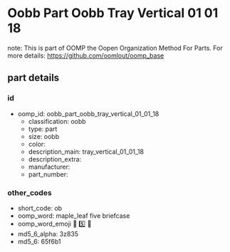 # Oobb Part Oobb Tray Vertical 01 01 18  

note: This is part of OOMP the Oopen Organization Method For Parts. For more details: https://github.com/oomlout/oomp_base

##  part details





### id
* oomp_id: oobb_part_oobb_tray_vertical_01_01_18
  * classification: oobb
  * type: part
  * size: oobb
  * color: 
  * description_main: tray_vertical_01_01_18
  * description_extra: 
  * manufacturer: 
  * part_number: 

### other_codes
* short_code: ob
* oomp_word: maple_leaf five briefcase
* oomp_word_emoji :maple_leaf: :five: :briefcase:
* md5_6_alpha: 3z835
* md5_6: 65f6b1